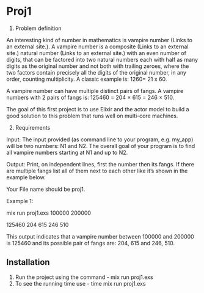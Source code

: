 # Proj1

1. Problem definition

An interesting kind of number in mathematics is vampire number (Links to an external site.). A vampire number is a composite (Links to an external site.) natural number (Links to an external site.) with an even number of digits, that can be factored into two natural numbers each with half as many digits as the original number and not both with trailing zeroes, where the two factors contain precisely all the digits of the original number, in any order, counting multiplicity.  A classic example is: 1260= 21 x 60.

A vampire number can have multiple distinct pairs of fangs. A vampire numbers with 2 pairs of fangs is: 125460 = 204 × 615 = 246 × 510.

The goal of this first project is to use Elixir and the actor model to build a good solution to this problem that runs well on multi-core machines.

 
2. Requirements

Input: The input provided (as command line to your program, e.g. my_app) will be two numbers: N1 and N2. The overall goal of your program is to find all vampire numbers starting at N1 and up to N2.

Output: Print, on independent lines, first the number then its fangs. If there are multiple fangs list all of them next to each other like it’s shown in the example below.

Your File name should be proj1.

Example 1:

mix run proj1.exs 100000 200000

125460 204 615 246 510

This output indicates that a vampire number between 100000 and 200000 is 125460 and its possible pair of fangs are: 204, 615 and 246, 510.


## Installation

1. Run the project using the command - mix run proj1.exs <arg1> <arg2>
2. To see the running time use - time mix run proj1.exs <arg1> <arg2>

